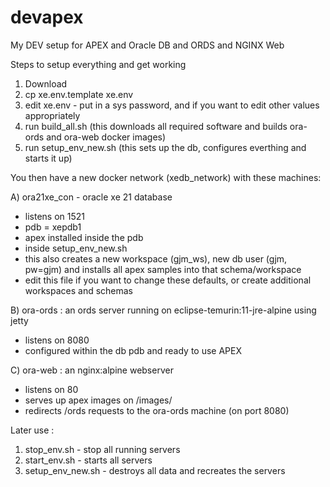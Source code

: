 # devapex
My DEV setup for APEX and Oracle DB and ORDS and NGINX Web

Steps to setup everything and get working

1. Download
2. cp xe.env.template xe.env
3. edit xe.env - put in a sys password, and if you want to edit other values appropriately
4. run build_all.sh (this downloads all required software and builds ora-ords and ora-web docker images)
5. run setup_env_new.sh (this sets up the db, configures everthing and starts it up)

You then have a new docker network (xedb_network) with these machines:

A) ora21xe_con - oracle xe 21 database
- listens on 1521
- pdb = xepdb1
- apex installed inside the pdb
- inside setup_env_new.sh
- this also creates a new workspace (gjm_ws), new db user (gjm, pw=gjm) and installs all apex samples into that schema/workspace
- edit this file if you want to change these defaults, or create additional workspaces and schemas

B) ora-ords : an ords server running on eclipse-temurin:11-jre-alpine using jetty
- listens on 8080
- configured within the db pdb and ready to use APEX

C) ora-web : an nginx:alpine webserver
- listens on 80
- serves up apex images on /images/
- redirects /ords requests to the ora-ords machine (on port 8080)


Later use :

1. stop_env.sh - stop all running servers
2. start_env.sh - starts all servers
3. setup_env_new.sh - destroys all data and recreates the servers
